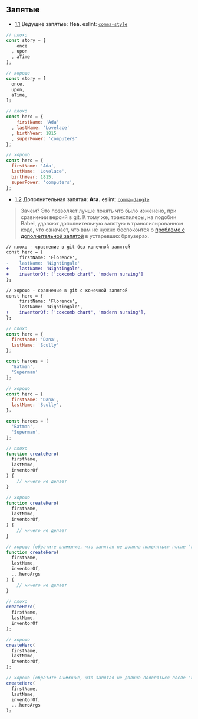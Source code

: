 ## Запятые

- [1.1](#commas--leading-trailing) Ведущие запятые: **Неа.** eslint: [`comma-style`](https://eslint.org/docs/rules/comma-style.html)

```js
// плохо
const story = [
    once
  , upon
  , aTime
];

// хорошо
const story = [
  once,
  upon,
  aTime,
];

// плохо
const hero = {
    firstName: 'Ada'
  , lastName: 'Lovelace'
  , birthYear: 1815
  , superPower: 'computers'
};

// хорошо
const hero = {
  firstName: 'Ada',
  lastName: 'Lovelace',
  birthYear: 1815,
  superPower: 'computers',
};
```

- [1.2](#commas--dangling) Дополнительная запятая: **Ага.** eslint: [`comma-dangle`](https://eslint.org/docs/rules/comma-dangle.html)

> Зачем? Это позволяет лучше понять что было изменено, при сравнении версий в git. К тому же, транспилеры, на подобии Babel, удаляют дополнительную запятую в транспилированном коде, что означает, что вам не нужно беспокоится о [проблеме с дополнительной запятой](https://github.com/airbnb/javascript/blob/es5-deprecated/es5/README.md#commas) в устаревших браузерах.

```diff
// плохо - сравнение в git без конечной запятой
const hero = {
     firstName: 'Florence',
-    lastName: 'Nightingale'
+    lastName: 'Nightingale',
+    inventorOf: ['coxcomb chart', 'modern nursing']
};

// хорошо - сравнение в git с конечной запятой
const hero = {
     firstName: 'Florence',
     lastName: 'Nightingale',
+    inventorOf: ['coxcomb chart', 'modern nursing'],
};
```

```js
// плохо
const hero = {
  firstName: 'Dana',
  lastName: 'Scully'
};

const heroes = [
  'Batman',
  'Superman'
];

// хорошо
const hero = {
  firstName: 'Dana',
  lastName: 'Scully',
};

const heroes = [
  'Batman',
  'Superman',
];

// плохо
function createHero(
  firstName,
  lastName,
  inventorOf
) {
    // ничего не делает
}

// хорошо
function createHero(
  firstName,
  lastName,
  inventorOf,
) {
    // ничего не делает
}

// хорошо (обратите внимание, что запятая не должна появляться после "rest" элемента)
function createHero(
  firstName,
  lastName,
  inventorOf,
  ...heroArgs
) {
    // ничего не делает
}

// плохо
createHero(
  firstName,
  lastName,
  inventorOf
);

// хорошо
createHero(
  firstName,
  lastName,
  inventorOf,
);

// хорошо (обратите внимание, что запятая не должна появляться после "rest" элемента)
createHero(
  firstName,
  lastName,
  inventorOf,
  ...heroArgs
);
```